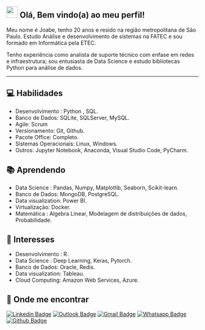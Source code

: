## <img src="https://media.giphy.com/media/hvRJCLFzcasrR4ia7z/giphy.gif" width="30px"> Olá, Bem vindo(a) ao meu perfil!

Meu nome é Joabe, tenho 20 anos e resido na região metropolitana de São Paulo. Estudo Análise e desenvolvimento de sistemas na FATEC e sou formado em Informática pela ETEC.

Tenho experiência como analista de suporte técnico com enfase em redes e infraestrutura; sou entusiasta de Data Science e estudo bibliotecas Python para análise de dados.

----
## :computer: Habilidades
* Desenvolvimento : Python , SQL.
* Banco de Dados: SQLite, SQLServer, MySQL.
* Agile: Scrum
* Versionamento: Git, Github.
* Pacote Office: Completo.
* Sistemas Operacionais: Linux, Windows.
* Outros: Jupyter Notebook, Anaconda, Visual Studio Code, PyCharm.

## :books: Aprendendo
* Data Science : Pandas, Numpy, Matplotlib, Seaborn, Scikit-learn.
* Banco de Dados: MongoDB, PostgreSQL.
* Data visualization: Power BI.
* Virtualização: Docker.
* Matemática : Algebra Linear, Modelagem de distribuições de dados, Probabilidade.

## :thought_balloon: Interesses
* Desenvolvimento : R.
* Data Science : Deep Learning, Keras, Pytorch.
* Banco de Dados: Oracle, Redis.
* Data visualization: Tableau.
* Cloud Computing: Amazon Web Services, Azure.

## :iphone: Onde me encontrar

[![Linkedin Badge](https://img.shields.io/badge/-Joabe%20Santos-blue?style=flat-square&logo=Linkedin&logoColor=white&link=https://www.linkedin.com/in/joabe-santos)](https://www.linkedin.com/in/joabe-santos/)
[![Outlook Badge](https://img.shields.io/badge/-joabe.santos01@fatec.sp.gov.br-0078d4?style=flat-square&logo=microsoft-outlook&logoColor=white)](mailto:joabe.santos01@fatec.sp.gov.br)
[![Gmail Badge](https://img.shields.io/badge/-jbencao37@gmail.com-D14836?style=flat-square&logo=Gmail&logoColor=white)](mailto:jbencao37@gmail.com)
[![Whatsapp Badge](https://img.shields.io/badge/-+5511973658018-25D366?style=flat-square&logo=whatsapp&logoColor=white)](https://http://wa.me/5511973658018)
[![Github Badge](https://img.shields.io/badge/-J0BS013-000?style=flat-square&logo=Github&logoColor=white&link=https://github.com/J0BS013)](https://github.com/J0BS013)


